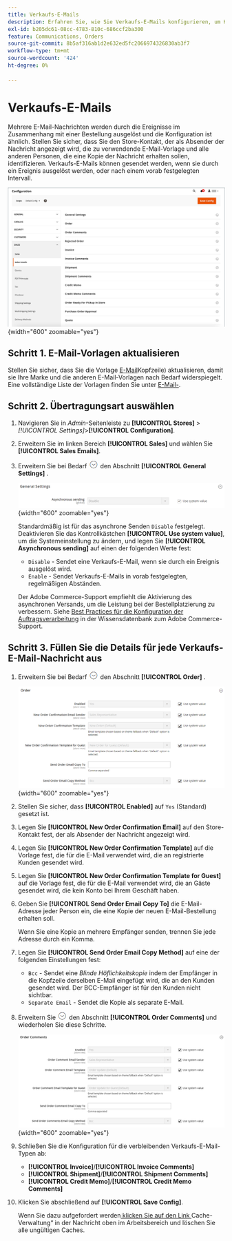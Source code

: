 ```yaml
---
title: Verkaufs-E-Mails
description: Erfahren Sie, wie Sie Verkaufs-E-Mails konfigurieren, um Kunden über ihre Bestellungen zu informieren.
exl-id: b205dc61-08cc-4783-810c-686ccf2ba300
feature: Communications, Orders
source-git-commit: 8b5af316ab1d2e632ed5fc2066974326830ab3f7
workflow-type: tm+mt
source-wordcount: '424'
ht-degree: 0%

---
```


# Verkaufs-E-Mails

Mehrere E-Mail-Nachrichten werden durch die Ereignisse im Zusammenhang mit einer Bestellung ausgelöst und die Konfiguration ist ähnlich. Stellen Sie sicher, dass Sie den Store-Kontakt, der als Absender der Nachricht angezeigt wird, die zu verwendende E-Mail-Vorlage und alle anderen Personen, die eine Kopie der Nachricht erhalten sollen, identifizieren. Verkaufs-E-Mails können gesendet werden, wenn sie durch ein Ereignis ausgelöst werden, oder nach einem vorab festgelegten Intervall.

![Verkaufskonfiguration - Verkaufs-E-Mails](./assets/config-sales-sales-email-full.png){width="600" zoomable="yes"}

## Schritt 1. E-Mail-Vorlagen aktualisieren

Stellen Sie sicher, dass Sie die Vorlage [E-Mail](../systems/email-template-custom.md#header-template)Kopfzeile) aktualisieren, damit sie Ihre Marke und die anderen E-Mail-Vorlagen nach Bedarf widerspiegelt. Eine vollständige Liste der Vorlagen finden Sie unter [E-Mail-](../systems/email-templates.md).

## Schritt 2. Übertragungsart auswählen

1. Navigieren Sie in _Admin_-Seitenleiste zu **[!UICONTROL Stores]** > _[!UICONTROL Settings]_>**[!UICONTROL Configuration]**.

1. Erweitern Sie im linken Bereich **[!UICONTROL Sales]** und wählen Sie **[!UICONTROL Sales Emails]**.

1. Erweitern Sie bei Bedarf ![Erweiterungsauswahl](../assets/icon-display-expand.png) den Abschnitt **[!UICONTROL General Settings]** .

   ![Verkaufskonfiguration - Allgemeine Einstellungen für Verkaufs-E-Mails](../configuration-reference/sales/assets/sales-emails-general-settings.png){width="600" zoomable="yes"}

   Standardmäßig ist für das asynchrone Senden `Disable` festgelegt. Deaktivieren Sie das Kontrollkästchen **[!UICONTROL Use system value]**, um die Systemeinstellung zu ändern, und legen Sie **[!UICONTROL Asynchronous sending]** auf einen der folgenden Werte fest:

   - `Disable` - Sendet eine Verkaufs-E-Mail, wenn sie durch ein Ereignis ausgelöst wird.
   - `Enable` - Sendet Verkaufs-E-Mails in vorab festgelegten, regelmäßigen Abständen.

   Der Adobe Commerce-Support empfiehlt die Aktivierung des asynchronen Versands, um die Leistung bei der Bestellplatzierung zu verbessern. Siehe [Best Practices für die Konfiguration der Auftragsverarbeitung](https://experienceleague.adobe.com/docs/commerce-operations/implementation-playbook/best-practices/maintenance/order-processing-configuration.html) in der Wissensdatenbank zum Adobe Commerce-Support.

## Schritt 3. Füllen Sie die Details für jede Verkaufs-E-Mail-Nachricht aus

1. Erweitern Sie bei Bedarf ![Erweiterungsauswahl](../assets/icon-display-expand.png) den Abschnitt **[!UICONTROL Order]** .

   ![Verkaufskonfiguration - E-Mail-Bestellung](../configuration-reference/sales/assets/sales-emails-order.png){width="600" zoomable="yes"}

1. Stellen Sie sicher, dass **[!UICONTROL Enabled]** auf `Yes` (Standard) gesetzt ist.

1. Legen Sie **[!UICONTROL New Order Confirmation Email]** auf den Store-Kontakt fest, der als Absender der Nachricht angezeigt wird.

1. Legen Sie **[!UICONTROL New Order Confirmation Template]** auf die Vorlage fest, die für die E-Mail verwendet wird, die an registrierte Kunden gesendet wird.

1. Legen Sie **[!UICONTROL New Order Confirmation Template for Guest]** auf die Vorlage fest, die für die E-Mail verwendet wird, die an Gäste gesendet wird, die kein Konto bei Ihrem Geschäft haben.

1. Geben Sie **[!UICONTROL Send Order Email Copy To]** die E-Mail-Adresse jeder Person ein, die eine Kopie der neuen E-Mail-Bestellung erhalten soll.

   Wenn Sie eine Kopie an mehrere Empfänger senden, trennen Sie jede Adresse durch ein Komma.

1. Legen Sie **[!UICONTROL Send Order Email Copy Method]** auf eine der folgenden Einstellungen fest:

   - `Bcc` - Sendet eine _Blinde Höflichkeitskopie_ indem der Empfänger in die Kopfzeile derselben E-Mail eingefügt wird, die an den Kunden gesendet wird. Der BCC-Empfänger ist für den Kunden nicht sichtbar.
   - `Separate Email` - Sendet die Kopie als separate E-Mail.

1. Erweitern Sie ![Erweiterungsauswahl](../assets/icon-display-expand.png) den Abschnitt **[!UICONTROL Order Comments]** und wiederholen Sie diese Schritte.

   ![Verkaufskonfiguration - E-Mail-Bestellkommentare für den Verkauf](../configuration-reference/sales/assets/sales-emails-order-comments.png){width="600" zoomable="yes"}

1. Schließen Sie die Konfiguration für die verbleibenden Verkaufs-E-Mail-Typen ab:

   - **[!UICONTROL Invoice]**/**[!UICONTROL Invoice Comments]**
   - **[!UICONTROL Shipment]**/**[!UICONTROL Shipment Comments]**
   - **[!UICONTROL Credit Memo]**/**[!UICONTROL Credit Memo Comments]**

1. Klicken Sie abschließend auf **[!UICONTROL Save Config]**.

   Wenn Sie dazu aufgefordert werden[ klicken Sie auf den Link ](../systems/cache-management.md)Cache-Verwaltung“ in der Nachricht oben im Arbeitsbereich und löschen Sie alle ungültigen Caches.
